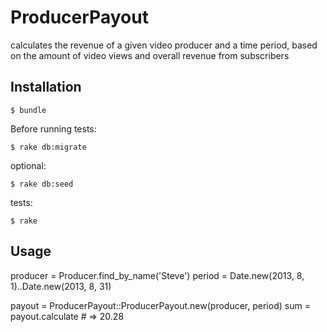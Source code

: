 # ProducerPayout

calculates the revenue of a given video producer and a time period, based on
the amount of video views and overall revenue from subscribers

## Installation

    $ bundle

Before running tests:

    $ rake db:migrate

optional:

    $ rake db:seed

tests:

    $ rake

## Usage

 producer = Producer.find_by_name('Steve')
 period   = Date.new(2013, 8, 1)..Date.new(2013, 8, 31)

 payout = ProducerPayout::ProducerPayout.new(producer, period)
 sum = payout.calculate # => 20.28

